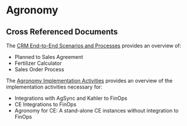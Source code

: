 ﻿# Agronomy



## Cross Referenced Documents
The [CRM End-to-End Scenarios and Processes](CRM-End-To-End-Scenarios.md) provides an overview of: 
  - Planned to Sales Agreement
  - Fertilizer Calculator
  - Sales Order Process

The [Agronomy Implementation Activities](AgronomyImplementationActivities.md) provides an overview of the implementation activities necessary for: 
- Integrations with AgSync and Kahler to FinOps
- CE Integrations to FinOps
- Agronomy for CE: A stand-alone CE instances without integration to FinOps

